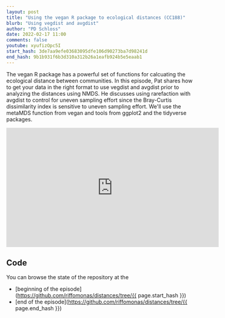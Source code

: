 ```yaml
---
layout: post
title: "Using the vegan R package to ecological distances (CC188)"
blurb: "Using vegdist and avgdist"
author: "PD Schloss"
date: 2022-02-17 11:00
comments: false
youtube: xyufizOpc5I
start_hash: 3de7aa9efe03683095dfe106d90273ba7d98241d
end_hash: 9b1b931f6b3d310a312b26a1eafb924b5e5eaab1
---
```


The vegan R package has a powerful set of functions for calcuating the ecological distance between communities. In this episode, Pat shares how to get your data in the right format to use vegdist and avgdist prior to analyzing the distances using NMDS. He discusses using rarefaction with avgdist to control for uneven sampling effort since the Bray-Curtis dissimilarity index is sensitive to uneven sampling effort. We'll use the metaMDS function from vegan and tools from ggplot2 and the tidyverse packages.


<iframe style="margin: 0 auto;display:block;" width="560" height="315" src="https://www.youtube.com/embed/{{ page.youtube }}" frameborder="0" allow="accelerometer; autoplay; encrypted-media; gyroscope; picture-in-picture" allowfullscreen></iframe>


## Code

You can browse the state of the repository at the
* [beginning of the episode](https://github.com/riffomonas/distances/tree/{{ page.start_hash }})
* [end of the episode](https://github.com/riffomonas/distances/tree/{{ page.end_hash }})
